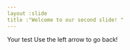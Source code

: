 ```yaml
---
layout :slide
title :"Welcome to our second slide! "
---
```

Your test
Use the left arrow to go back! 

